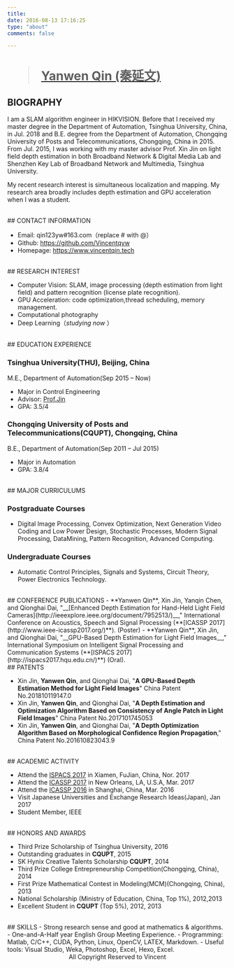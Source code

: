 ```yaml
---
title: 
date: 2016-08-13 17:16:25
type: "about"
comments: false

---
```


# [<blockquote class="blockquote-center"> Yanwen Qin (秦延文) </blockquote>](./CV_YanwenQin.pdf)


## BIOGRAPHY

I am a SLAM algorithm engineer in HIKVISION. Before that I received my master degree in the Department of Automation, Tsinghua University, China, in Jul. 2018 and B.E. degree from the Department of Automation, Chongqing University of Posts and Telecommunications, Chongqing, China in 2015. From Jul. 2015, I was working with my master advisor Prof. Xin Jin on light field depth estimation in both Broadband Network & Digital Media Lab and Shenzhen Key Lab of Broadband Network and Multimedia, Tsinghua University. 

My recent research interest is simultaneous localization and mapping. My research area broadly includes depth estimation and GPU acceleration when I was a student.

<br>
## CONTACT INFORMATION

<!--Department of Automation, [Tsinghua University](http://www.tsinghua.edu.cn/publish/newthuen/), China--> 

 - Email: qin123yw#163.com（replace # with @）
 - Github: https://github.com/Vincentqyw
 - Homepage: https://www.vincentqin.tech
 
<br>
## RESEARCH INTEREST

- Computer Vision: SLAM, image processing (depth estimation from light field) and pattern recognition (license plate recognition).
- GPU Acceleration: code optimization,thread scheduling, memory management.
- Computational photography
- Deep Learning（*studying now* ）

<br>
## EDUCATION EXPERIENCE
 
### Tsinghua University(THU), Beijing, China
M.E., Department of Automation(Sep 2015 – Now)
- Major in Control Engineering
- Advisor: [Prof.Jin](http://www.sz.tsinghua.edu.cn/publish/sz/139/2012/20121022091023919775632/20121022091023919775632_.html)
- GPA: 3.5/4

### Chongqing University of Posts and Telecommunications(CQUPT), Chongqing, China
B.E., Department of Automation(Sep 2011 – Jul 2015)
- Major in Automation
- GPA: 3.8/4

<br>
## MAJOR CURRICULUMS

### Postgraduate Courses
- Digital Image Processing, Convex Optimization, Next Generation Video Coding and Low Power Design, Stochastic Processes, Modern Signal Processing, DataMining, Pattern Recognition, Advanced Computing.

### Undergraduate Courses
- Automatic Control Principles, Signals and Systems, Circuit Theory, Power Electronics Technology.

<br>
## CONFERENCE PUBLICATIONS
- **Yanwen Qin**, Xin Jin, Yanqin Chen, and Qionghai Dai, "__[Enhanced Depth Estimation for Hand-Held Light Field Cameras](http://ieeexplore.ieee.org/document/7952513/)__," International Conference on Acoustics, Speech and Signal Processing (**[ICASSP 2017](http://www.ieee-icassp2017.org/)**). (Poster)
- **Yanwen Qin**, Xin Jin, and Qionghai Dai, "__GPU-Based Depth Estimation for Light Field Images__," International Symposium on Intelligent Signal Processing and Communication Systems (**[ISPACS 2017](http://ispacs2017.hqu.edu.cn/)**) (Oral).

<br>
## PATENTS

- Xin Jin, **Yanwen Qin**, and Qionghai Dai, "__A GPU-Based Depth Estimation Method for Light Field Images__" China Patent No.201810119147.0
- Xin Jin, **Yanwen Qin**, and Qionghai Dai, "__A Depth Estimation and Optimization Algorithm Based on Consistency of Angle Patch in Light Field Images__" China Patent No.2017101745053
- Xin Jin, **Yanwen Qin**, and Qionghai Dai, "__A Depth Optimization Algorithm Based on Morphological Confidence Region Propagation__," China Patent No.201610823043.9

<br>
## ACADEMIC ACTIVITY

- Attend the [ISPACS 2017](http://ispacs2017.hqu.edu.cn/) in Xiamen, FuJian, China, Nor. 2017
- Attend the [ICASSP 2017](http://www.ieee-icassp2017.org/) in New Orleans, LA, U.S.A, Mar. 2017
- Attend the [ICASSP 2016](http://www.icassp2016.org/) in Shanghai, China, Mar. 2016
- Visit Japanese Universities and Exchange Research Ideas(Japan), Jan 2017
- Student Member, IEEE


<br>
## HONORS AND AWARDS

- Third Prize Scholarship of Tsinghua University, 2016
- Outstanding graduates in **CQUPT**, 2015
- SK Hynix Creative Talents Scholarship **CQUPT**, 2014
- Third Prize College Entrepreneurship Competition(Chongqing, China), 2014
- First Prize Mathematical Contest in Modeling(MCM)(Chongqing, China), 2013
- National Scholarship (Ministry of Education, China, Top 1%), 2012,2013
- Excellent Student in **CQUPT** (Top 5%), 2012, 2013

<br>
## SKILLS
- Strong research sense and good at mathematics & algorithms.
- One-and-A-Half year English Group Meeting Experience.
- Programming: Matlab, C/C++, CUDA, Python, Linux, OpenCV, LATEX, Markdown.
- Useful tools: Visual Studio, Weka, Photoshop, Excel, Hexo, Excel.


<br>
<center>All Copyright Reserved to Vincent</center>

